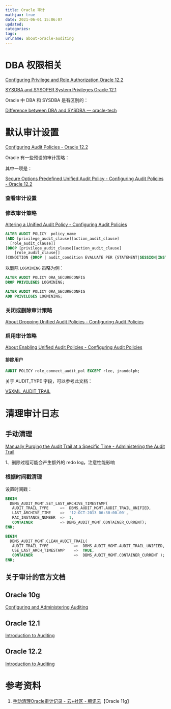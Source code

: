 ```yaml
---
title: Oracle 审计
mathjax: true
date: 2021-06-01 15:06:07
updated:
categories:
tags:
urlname: about-oracle-auditing
---
```




<!-- more -->



# DBA 权限相关

[Configuring Privilege and Role Authorization Oracle 12.2](https://docs.oracle.com/en/database/oracle/oracle-database/12.2/dbseg/configuring-privilege-and-role-authorization.html#GUID-A5B26A03-32CF-4F5D-A6BE-F2452AD8CB8A)



[SYSDBA and SYSOPER System Privileges Oracle 12.1](https://docs.oracle.com/database/121/ADMQS/GUID-2033E766-8FE6-4FBA-97E0-2607B083FA2C.htm#ADMQS12004)



Oracle 中 DBA 和 SYSDBA 是有区别的：

[Difference between DBA and SYSDBA — oracle-tech](https://community.oracle.com/tech/developers/discussion/3614712/difference-between-dba-and-sysdba)



# 默认审计设置

[Configuring Audit Policies - Oracle 12.2](https://docs.oracle.com/en/database/oracle/oracle-database/12.2/dbseg/configuring-audit-policies.html#GUID-C0070008-D2BB-425A-9DC3-153FB1575445)

Oracle 有一些预设的审计策略：

其中一项是：

[Secure Options Predefined Unified Audit Policy - Configuring Audit Policies - Oracle 12.2](https://docs.oracle.com/en/database/oracle/oracle-database/12.2/dbseg/configuring-audit-policies.html#GUID-C0070008-D2BB-425A-9DC3-153FB1575445)



### 查看审计设置





### 修改审计策略

[Altering a Unified Audit Policy - Configuring Audit Policies](https://docs.oracle.com/en/database/oracle/oracle-database/12.2/dbseg/configuring-audit-policies.html#GUID-F5ECDD14-FD7E-4B10-A40D-F7465BA73904)

```sql
ALTER AUDIT POLICY  policy_name
[ADD [privilege_audit_clause][action_audit_clause]
  [role_audit_clause]]
[DROP [privilege_audit_clause][action_audit_clause]
    [role_audit_clause]] 
[CONDITION {DROP | audit_condition EVALUATE PER {STATEMENT|SESSION|INSTANCE}}]
```



以删除 `LOGMINING` 策略为例：

```sql
ALTER AUDIT POLICY ORA_SECURECONFIG
DROP PRIVILEGES LOGMINING;
```



```sql
ALTER AUDIT POLICY ORA_SECURECONFIG
ADD PRIVILEGES LOGMINING;
```





### 关闭或删除审计策略

[About Dropping Unified Audit Policies - Configuring Audit Policies](https://docs.oracle.com/en/database/oracle/oracle-database/12.2/dbseg/configuring-audit-policies.html#GUID-CBC1FAB7-9F00-407B-992F-ED2459EC7007)



### 启用审计策略

[About Enabling Unified Audit Policies - Configuring Audit Policies](https://docs.oracle.com/en/database/oracle/oracle-database/12.2/dbseg/configuring-audit-policies.html#GUID-8DBB6192-7587-4A4E-97C0-FE8B55FED731)



#### 排除用户



```sql
AUDIT POLICY role_connect_audit_pol EXCEPT rlee, jrandolph;
```





关于 AUDIT_TYPE 字段，可以参考此文档：

[V$XML_AUDIT_TRAIL](https://docs.oracle.com/cd/E11882_01/server.112/e40402/dynviews_3128.htm#REFRN30405)





# 清理审计日志



## 手动清理

[Manually Purging the Audit Trail at a Specific Time - Administering the Audit Trail](https://docs.oracle.com/en/database/oracle/oracle-database/12.2/dbseg/administering-the-audit-trail.html#GUID-BCA62445-B081-4DD5-BBC4-792CC0591776)

1、删除过程可能会产生额外的 redo log，注意性能影响



### 根据时间戳清理

设置时间戳：

```sql
BEGIN
  DBMS_AUDIT_MGMT.SET_LAST_ARCHIVE_TIMESTAMP(
   AUDIT_TRAIL_TYPE     =>  DBMS_AUDIT_MGMT.AUDIT_TRAIL_UNIFIED,
   LAST_ARCHIVE_TIME    =>  '12-OCT-2013 06:30:00.00',
   RAC_INSTANCE_NUMBER  =>  1,
   CONTAINER            => DBMS_AUDIT_MGMT.CONTAINER_CURRENT);
END;
```





```sql
BEGIN
  DBMS_AUDIT_MGMT.CLEAN_AUDIT_TRAIL(
   AUDIT_TRAIL_TYPE           =>  DBMS_AUDIT_MGMT.AUDIT_TRAIL_UNIFIED,
   USE_LAST_ARCH_TIMESTAMP    =>  TRUE,
   CONTAINER                  =>  DBMS_AUDIT_MGMT.CONTAINER_CURRENT );
END;
```











## 关于审计的官方文档



## Oracle 10g

[Configuring and Administering Auditing](https://docs.oracle.com/cd/B19306_01/network.102/b14266/cfgaudit.htm#BABCFIHB)



## Oracle 12.1

[Introduction to Auditing](https://docs.oracle.com/database/121/DBSEG/auditing.htm#DBSEG1023)



## Oracle 12.2

[Introduction to Auditing](https://docs.oracle.com/en/database/oracle/oracle-database/12.2/dbseg/introduction-to-auditing.html#GUID-F901756D-F747-489C-ACDE-9DBFDD388D3E)







# 参考资料

1. [手动清理Oracle审计记录 - 云+社区 - 腾讯云](https://cloud.tencent.com/developer/article/1183621)【Oracle 11g】